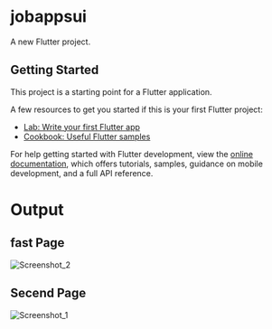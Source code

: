 # jobappsui

A new Flutter project.

## Getting Started

This project is a starting point for a Flutter application.

A few resources to get you started if this is your first Flutter project:

- [Lab: Write your first Flutter app](https://docs.flutter.dev/get-started/codelab)
- [Cookbook: Useful Flutter samples](https://docs.flutter.dev/cookbook)

For help getting started with Flutter development, view the
[online documentation](https://docs.flutter.dev/), which offers tutorials,
samples, guidance on mobile development, and a full API reference.

# Output

## fast Page

![Screenshot_2](https://user-images.githubusercontent.com/84795389/201409949-4985dcbc-4b73-4219-98c3-b4d3e4f082a4.png)
## Secend Page
![Screenshot_1](https://user-images.githubusercontent.com/84795389/201409998-457625b5-533b-4363-ad21-0ed5b7f11b0b.png)
